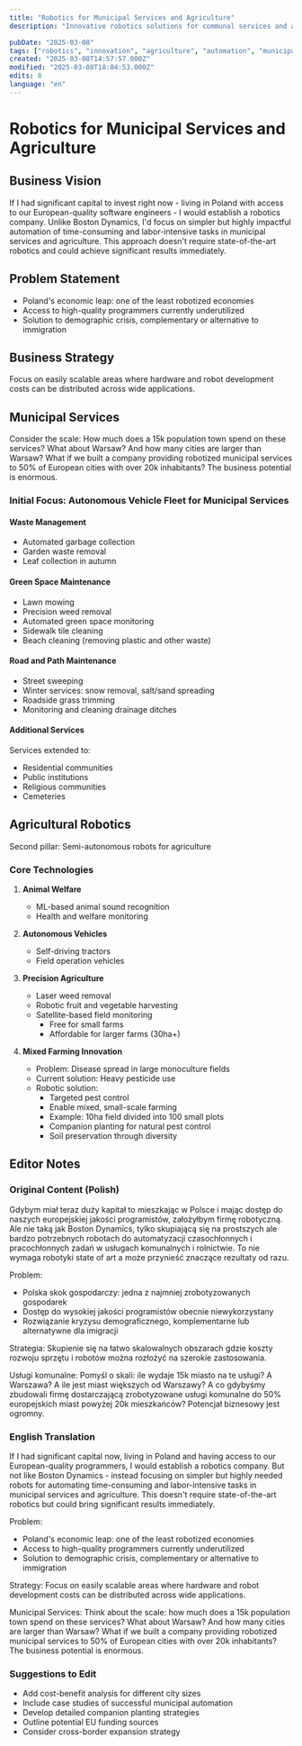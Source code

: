```yaml
---
title: "Robotics for Municipal Services and Agriculture"
description: "Innovative robotics solutions for communal services and agriculture, addressing economic challenges and demographic shifts in Poland and Europe"

pubDate: "2025-03-08"
tags: ["robotics", "innovation", "agriculture", "automation", "municipal-services", "sustainability"]
created: "2025-03-08T14:57:57.000Z"
modified: "2025-03-08T18:04:53.000Z"
edits: 8
language: "en"
---
```


# Robotics for Municipal Services and Agriculture

## Business Vision
If I had significant capital to invest right now - living in Poland with access to our European-quality software engineers - I would establish a robotics company. Unlike Boston Dynamics, I'd focus on simpler but highly impactful automation of time-consuming and labor-intensive tasks in municipal services and agriculture. This approach doesn't require state-of-the-art robotics and could achieve significant results immediately.

## Problem Statement
- Poland's economic leap: one of the least robotized economies
- Access to high-quality programmers currently underutilized
- Solution to demographic crisis, complementary or alternative to immigration

## Business Strategy
Focus on easily scalable areas where hardware and robot development costs can be distributed across wide applications.

## Municipal Services
Consider the scale: How much does a 15k population town spend on these services? What about Warsaw? And how many cities are larger than Warsaw? What if we built a company providing robotized municipal services to 50% of European cities with over 20k inhabitants? The business potential is enormous.

### Initial Focus: Autonomous Vehicle Fleet for Municipal Services

#### Waste Management
- Automated garbage collection
- Garden waste removal
- Leaf collection in autumn

#### Green Space Maintenance
- Lawn mowing
- Precision weed removal
- Automated green space monitoring
- Sidewalk tile cleaning
- Beach cleaning (removing plastic and other waste)

#### Road and Path Maintenance
- Street sweeping
- Winter services: snow removal, salt/sand spreading
- Roadside grass trimming
- Monitoring and cleaning drainage ditches

#### Additional Services
Services extended to:
- Residential communities
- Public institutions
- Religious communities
- Cemeteries

## Agricultural Robotics
Second pillar: Semi-autonomous robots for agriculture

### Core Technologies
1. **Animal Welfare**
   - ML-based animal sound recognition
   - Health and welfare monitoring

2. **Autonomous Vehicles**
   - Self-driving tractors
   - Field operation vehicles

3. **Precision Agriculture**
   - Laser weed removal
   - Robotic fruit and vegetable harvesting
   - Satellite-based field monitoring
     - Free for small farms
     - Affordable for larger farms (30ha+)

4. **Mixed Farming Innovation**
   - Problem: Disease spread in large monoculture fields
   - Current solution: Heavy pesticide use
   - Robotic solution:
     - Targeted pest control
     - Enable mixed, small-scale farming
     - Example: 10ha field divided into 100 small plots
     - Companion planting for natural pest control
     - Soil preservation through diversity

## Editor Notes

### Original Content (Polish)
Gdybym miał teraz duży kapitał to mieszkając w Polsce i mając dostęp do naszych europejskiej jakości programistów, założyłbym firmę robotyczną. Ale nie taką jak Boston Dynamics, tylko skupiającą się na prostszych ale bardzo potrzebnych robotach do automatyzacji czasochłonnych i pracochłonnych zadań w usługach komunalnych i rolnictwie. To nie wymaga robotyki state of art a może przynieść znaczące rezultaty od razu.

Problem:
- Polska skok gospodarczy: jedna z najmniej zrobotyzowanych gospodarek
- Dostęp do wysokiej jakości programistów obecnie niewykorzystany
- Rozwiązanie kryzysu demograficznego, komplementarne lub alternatywne dla imigracji

Strategia:
Skupienie się na łatwo skalowalnych obszarach gdzie koszty rozwoju sprzętu i robotów można rozłożyć na szerokie zastosowania.

Usługi komunalne:
Pomyśl o skali: ile wydaje 15k miasto na te usługi? A Warszawa? A ile jest miast większych od Warszawy? A co gdybyśmy zbudowali firmę dostarczającą zrobotyzowane usługi komunalne do 50% europejskich miast powyżej 20k mieszkańców? Potencjał biznesowy jest ogromny.

### English Translation
If I had significant capital now, living in Poland and having access to our European-quality programmers, I would establish a robotics company. But not like Boston Dynamics - instead focusing on simpler but highly needed robots for automating time-consuming and labor-intensive tasks in municipal services and agriculture. This doesn't require state-of-the-art robotics but could bring significant results immediately.

Problem:
- Poland's economic leap: one of the least robotized economies
- Access to high-quality programmers currently underutilized
- Solution to demographic crisis, complementary or alternative to immigration

Strategy:
Focus on easily scalable areas where hardware and robot development costs can be distributed across wide applications.

Municipal Services:
Think about the scale: how much does a 15k population town spend on these services? What about Warsaw? And how many cities are larger than Warsaw? What if we built a company providing robotized municipal services to 50% of European cities with over 20k inhabitants? The business potential is enormous.

### Suggestions to Edit
- Add cost-benefit analysis for different city sizes
- Include case studies of successful municipal automation
- Develop detailed companion planting strategies
- Outline potential EU funding sources
- Consider cross-border expansion strategy